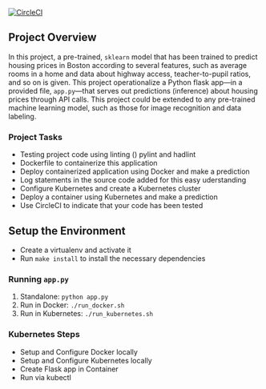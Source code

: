 [![CircleCI](https://circleci.com/gh/ankush-ksharma/ml-microservice-kubernetes.svg?style=svg)](https://circleci.com/gh/ankush-ksharma/ml-microservice-kubernetes)

## Project Overview

In this project, a pre-trained, `sklearn` model that has been trained to predict housing prices in Boston according to several features, such as average rooms in a home and data about highway access, teacher-to-pupil ratios, and so on is given. This project operationalize a Python flask app—in a provided file, `app.py`—that serves out predictions (inference) about housing prices through API calls. 
This project could be extended to any pre-trained machine learning model, such as those for image recognition and data labeling.

### Project Tasks

* Testing project code using linting () pylint and hadlint
* Dockerfile to containerize this application
* Deploy containerized application using Docker and make a prediction
* Log statements in the source code added for this easy uderstanding
* Configure Kubernetes and create a Kubernetes cluster
* Deploy a container using Kubernetes and make a prediction
* Use CircleCI to indicate that your code has been tested


## Setup the Environment

* Create a virtualenv and activate it
* Run `make install` to install the necessary dependencies

### Running `app.py`
1. Standalone:  `python app.py`
2. Run in Docker:  `./run_docker.sh`
3. Run in Kubernetes:  `./run_kubernetes.sh`

### Kubernetes Steps
* Setup and Configure Docker locally
* Setup and Configure Kubernetes locally
* Create Flask app in Container
* Run via kubectl

